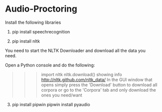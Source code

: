 # Audio-Proctoring

Install the following libraries
1) pip install speechrecognition

2) pip install nltk 

  You need to start the NLTK Downloader and download all the data you need.

  Open a Python console and do the following:

  >>> import nltk
  >>> nltk.download()
  showing info http://nltk.github.com/nltk_data/
  In the GUI window that opens simply press the 'Download' button to download all corpora or go to the 'Corpora' tab and only download the ones you need/want
  
3) pip install pipwin
   pipwin install pyaudio
   
   
